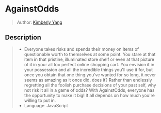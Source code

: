 # AgainstOdds
 > Author: [Kimberly Yang](https://github.com/kimberlytyang)

## Description
 > * Everyone takes risks and spends their money on items of questionable worth to themselves at some point. You stare at that item in that pristine, illuminated store shelf or even at that picture of it in your all too perfect online shopping cart. You envision it in your possession and all the incredible things you'll use it for, but once you obtain that one thing you've wanted for so long, it never seems as amazing as it once did, does it? Rather than endlessly regretting all the foolish purchase decisions of your past self, why not risk it all in a game of odds? With AgainstOdds, everyone has the opportunity to make it big! It all depends on how much you're willing to put in.
 > * Language: JavaScript
